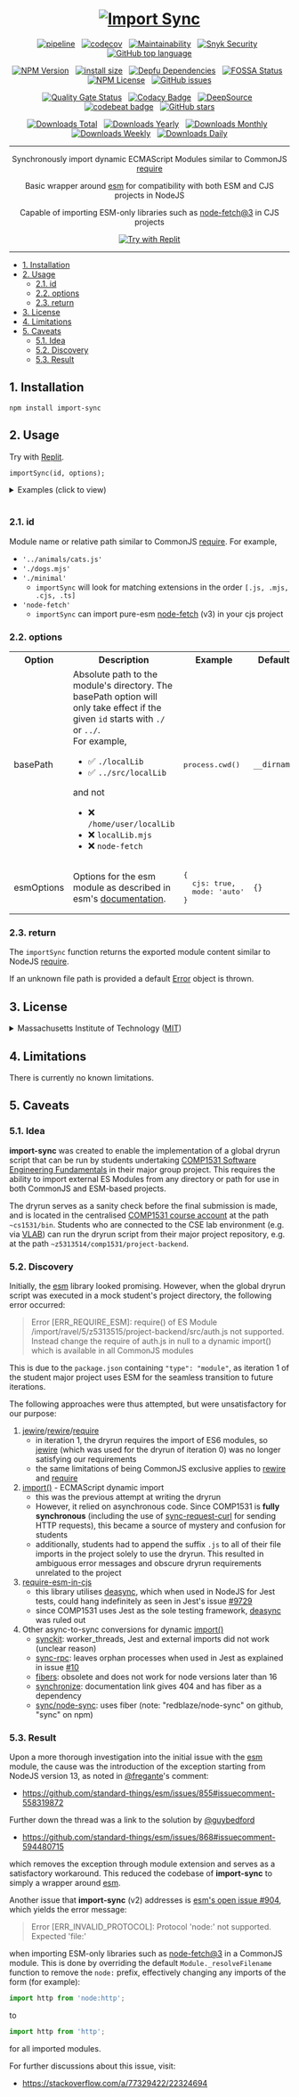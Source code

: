 <div align="center">

# [![Import Sync](logo.svg)](https://github.com/nktnet1/import-sync)

[![pipeline](https://github.com/nktnet1/import-sync/actions/workflows/pipeline.yml/badge.svg)](https://github.com/nktnet1/import-sync/actions/workflows/pipeline.yml)
&nbsp;
[![codecov](https://codecov.io/gh/nktnet1/import-sync/branch/main/graph/badge.svg?token=RAC7SKJTGU)](https://codecov.io/gh/nktnet1/import-sync)
&nbsp;
[![Maintainability](https://api.codeclimate.com/v1/badges/aaae5cf33d58299ed722/maintainability)](https://codeclimate.com/github/nktnet1/import-sync/maintainability)
&nbsp;
[![Snyk Security](https://snyk.io/test/github/nktnet1/import-sync/badge.svg)](https://snyk.io/test/github/nktnet1/import-sync)
&nbsp;
[![GitHub top language](https://img.shields.io/github/languages/top/nktnet1/import-sync)](https://github.com/search?q=repo%3Anktnet1%2Fimport-sync++language%3ATypeScript&type=code)

[![NPM Version](https://img.shields.io/npm/v/import-sync?logo=npm)](https://www.npmjs.com/package/import-sync?activeTab=versions)
&nbsp;
[![install size](https://packagephobia.com/badge?p=import-sync)](https://packagephobia.com/result?p=import-sync)
&nbsp;
[![Depfu Dependencies](https://badges.depfu.com/badges/6c4074c4d23ad57ee2bfd9ff90456090/overview.svg)](https://depfu.com/github/nktnet1/import-sync?project_id=39032)
&nbsp;
[![FOSSA Status](https://app.fossa.com/api/projects/git%2Bgithub.com%2Fnktnet1%2Fimport-sync.svg?type=shield)](https://app.fossa.com/projects/git%2Bgithub.com%2Fnktnet1%2Fimport-sync?ref=badge_shield)
&nbsp;
[![NPM License](https://img.shields.io/npm/l/import-sync)](https://opensource.org/license/mit/)
&nbsp;
[![GitHub issues](https://img.shields.io/github/issues/nktnet1/import-sync.svg?style=social)](https://github.com/nktnet1/import-sync/issues)

[![Quality Gate Status](https://sonarcloud.io/api/project_badges/measure?project=nktnet1_import-sync&metric=alert_status)](https://sonarcloud.io/summary/new_code?id=nktnet1_import-sync)
&nbsp;
[![Codacy Badge](https://app.codacy.com/project/badge/Grade/65161ae4d1c646ed83c9ef47b0a11473)](https://app.codacy.com/gh/nktnet1/import-sync/dashboard?utm_source=gh&utm_medium=referral&utm_content=&utm_campaign=Badge_grade)
&nbsp;
[![DeepSource](https://app.deepsource.com/gh/nktnet1/import-sync.svg/?label=active+issues&show_trend=true&token=r1frerF1-N2Mhrc7ZXIC1uNa)](https://app.deepsource.com/gh/nktnet1/import-sync/)
&nbsp;
[![codebeat badge](https://codebeat.co/badges/acc44573-9938-4a14-bc41-7eb6a58dffbb)](https://codebeat.co/projects/github-com-nktnet1-import-sync-main)
&nbsp;
[![GitHub stars](https://img.shields.io/github/stars/nktnet1/import-sync.svg?style=social)](https://github.com/nktnet1/import-sync/stargazers)

[![Downloads Total](https://badgen.net/npm/dt/import-sync)](https://moiva.io/?npm=import-sync)
&nbsp;
[![Downloads Yearly](https://badgen.net/npm/dy/import-sync)](https://moiva.io/?npm=import-sync)
&nbsp;
[![Downloads Monthly](https://badgen.net/npm/dm/import-sync)](https://moiva.io/?npm=import-sync)
&nbsp;
[![Downloads Weekly](https://badgen.net/npm/dw/import-sync)](https://moiva.io/?npm=import-sync)
&nbsp;
[![Downloads Daily](https://badgen.net/npm/dd/import-sync)](https://moiva.io/?npm=import-sync)

---

Synchronously import dynamic ECMAScript Modules similar to CommonJS [require](https://nodejs.org/api/modules.html#requireid)

Basic wrapper around [esm](https://github.com/standard-things/esm) for compatibility with both ESM and CJS projects in NodeJS

Capable of importing ESM-only libraries such as [node-fetch@3](https://github.com/node-fetch/node-fetch#commonjs) in CJS projects

[![Try with Replit](https://replit.com/badge?caption=Try%20with%20Replit)](https://replit.com/@nktnet1/import-sync-example#index.js)

</div>

---

- [1. Installation](#1-installation)
- [2. Usage](#2-usage)
    - [2.1. id](#21-id)
    - [2.2. options](#22-options)
    - [2.3. return](#23-return)
- [3. License](#3-license)
- [4. Limitations](#4-limitations)
- [5. Caveats](#5-caveats)
    - [5.1. Idea](#51-idea)
    - [5.2. Discovery](#52-approach)
    - [5.3. Result](#53-result)

## 1. Installation

```
npm install import-sync
```

## 2. Usage

Try with [Replit](https://replit.com/@nktnet1/import-sync-example#index.js).

```
importSync(id, options);
```

<details closed>
<summary>Examples (click to view)</summary>

<br/>

Importing from the same directory

```javascript
const { someVariable, someFunction } = importSync('./some-module');
```

Importing `.mjs` file from a different directory

```javascript
const { someFunction  } = importSync('../src/someModule.mjs');
```

Using a different basePath

```javascript
const { someFunction } = importSync(
  './someModule',
  { basePath: process.cwd() }
);
```

Using additional esm options as described in esm's [documentation](https://github.com/standard-things/esm#options)

```javascript
const { someFunction } = importSync(
  './someModule',
  {
    esmOptions: {
      cjs: {
        cache: true
      },
      mode: 'all',
      force: 'true',
    }
  }
);
```

Importing an ESM-only module

```javascript
const fetch = importSync('node-fetch'),
```

</details>

<br/>

### 2.1. id

Module name or relative path similar to CommonJS [require](https://nodejs.org/api/modules.html#requireid). For example,
- `'../animals/cats.js'`
- `'./dogs.mjs'`
- `'./minimal'`
    -  `importSync` will look for matching extensions in the order `[.js, .mjs, .cjs, .ts]`
- `'node-fetch'`
    - `importSync` can import pure-esm [node-fetch](https://github.com/node-fetch/node-fetch) (v3) in your cjs project

### 2.2. options

<table>
  <tr>
    <th>Option</th>
    <th>Description</th>
    <th>Example</th>
    <th>Default</th>
  </tr>

  <tr>
    <td>basePath</td>
    <td>
      Absolute path to the module's directory.
      The basePath option will only take effect if the given <code>id</code> starts with <code>./</code> or <code>../</code>.
      <br/>
      For example,
      <ul>
        <li>✅ <code>./localLib</code></li>
        <li>✅ <code>../src/localLib</code></li>
      </ul>
      and not
      <ul>
        <li>❌ <code>/home/user/localLib</code></li>
        <li>❌ <code>localLib.mjs</code></li>
        <li>❌ <code>node-fetch</code></li>
      </ul>
    </td>
    <td>
<pre>
process.cwd()
</pre>
    </td>
    <td><code>__dirname</code></td>

  <tr>
    <td>esmOptions</td>
    <td>Options for the esm module as described in esm's <a href="https://github.com/standard-things/esm#options">documentation</a>.</td>
    <td>
<pre>
{
  cjs: true,
  mode: 'auto'
}
</pre>
    </td>
    <td><code>{}</code></td>
  </tr>

</table>

### 2.3. return

The `importSync` function returns the exported module content similar to NodeJS
[require](https://nodejs.org/api/modules.html#requireid).

If an unknown file path is provided a default
[Error](https://developer.mozilla.org/en-US/docs/Web/JavaScript/Reference/Global_Objects/Error/Error)
object is thrown.

## 3. License

<details closed>
<summary>
  Massachusetts Institute of Technology
  (<a href="https://opensource.org/license/mit" target="_blank">MIT</a>)
</summary>

<br/>

```
Copyright (c) 2023 Khiet Tam Nguyen

Permission is hereby granted, free of charge, to any person obtaining a
copy of this software and associated documentation files (the “Software”),
to deal in the Software without restriction, including without limitation
the rights to use, copy, modify, merge, publish, distribute, sublicense,
and/or sell copies of the Software, and to permit persons to whom the
Software is furnished to do so, subject to the following conditions:

The above copyright notice and this permission notice shall be included in
all copies or substantial portions of the Software.

THE SOFTWARE IS PROVIDED “AS IS”, WITHOUT WARRANTY OF ANY KIND, EXPRESS OR
IMPLIED, INCLUDING BUT NOT LIMITED TO THE WARRANTIES OF MERCHANTABILITY,
FITNESS FOR A PARTICULAR PURPOSE AND NONINFRINGEMENT. IN NO EVENT SHALL
THE AUTHORS OR COPYRIGHT HOLDERS BE LIABLE FOR ANY CLAIM, DAMAGES OR OTHER
LIABILITY, WHETHER IN AN ACTION OF CONTRACT, TORT OR OTHERWISE, ARISING
FROM, OUT OF OR IN CONNECTION WITH THE SOFTWARE OR THE USE OR OTHER
DEALINGS IN THE SOFTWARE.
```

[![FOSSA Status](https://app.fossa.com/api/projects/git%2Bgithub.com%2Fnktnet1%2Fimport-sync.svg?type=large)](https://app.fossa.com/projects/git%2Bgithub.com%2Fnktnet1%2Fimport-sync?ref=badge_large)

</details>

## 4. Limitations

There is currently no known limitations.

## 5. Caveats

### 5.1. Idea

**import-sync** was created to enable the implementation of a global dryrun script that can be run by students undertaking
[COMP1531 Software Engineering Fundamentals](https://webcms3.cse.unsw.edu.au/COMP1531/23T2/outline) in their major group project. This requires the ability to import external ES Modules from any directory or path for use in both CommonJS and ESM-based projects.

The dryrun serves as a sanity check before the
final submission is made, and is located in the centralised [COMP1531 course account](https://taggi.cse.unsw.edu.au/FAQ/Uploading_to_course_accounts/) at the path `~cs1531/bin`. Students who are connected to the CSE lab environment (e.g. via [VLAB](https://taggi.cse.unsw.edu.au/FAQ/VLAB_-_The_technical_details/)) can run the dryrun script from their major project repository, e.g. at the path `~z5313514/comp1531/project-backend`.

### 5.2. Discovery

Initially, the [esm](https://github.com/standard-things/esm) library looked promising. However, when the global dryrun script was executed in a mock student's project directory, the following error occurred:

> Error [ERR_REQUIRE_ESM]: require() of ES Module /import/ravel/5/z5313515/project-backend/src/auth.js not supported.<br/>
Instead change the require of auth.js in null to a dynamic import() which is available in all CommonJS modules

This is due to the `package.json` containing `"type": "module"`, as iteration 1 of the student major project uses ESM for the seamless transition to future iterations.

The following approaches were thus attempted, but were unsatisfactory for our purpose:

1. [jewire](https://github.com/nktnet1/jewire)/[rewire](https://github.com/jhnns/rewire)/[require](https://nodejs.org/api/modules.html#requireid)
    - in iteration 1, the dryrun requires the import of ES6 modules, so [jewire](https://github.com/nktnet1/jewire) (which was used for the dryrun of iteration 0) was no longer satisfying our requirements
    - the same limitations of being CommonJS exclusive applies to [rewire](https://github.com/jhnns/rewire) and [require](https://nodejs.org/api/modules.html#requireid)
2. [import()](https://nodejs.org/api/esm.html#import-expressions) - ECMAScript dynamic import
    - this was the previous attempt at writing the dryrun
    - However, it relied on asynchronous code. Since COMP1531 is **fully synchronous** (including the use of [sync-request-curl](https://github.com/nktnet1/sync-request-curl) for sending HTTP requests), this became a source of mystery and confusion for students
    - additionally, students had to append the suffix `.js` to all of their file imports in the project solely to use the dryrun. This resulted in ambiguous error messages and obscure dryrun requirements unrelated to the project
3. [require-esm-in-cjs](https://github.com/SamGoody/require-esm-in-cjs)
    - this library utilises [deasync](https://github.com/abbr/deasync), which when used in NodeJS for Jest tests, could hang indefinitely as seen in Jest's issue [#9729](https://github.com/jestjs/jest/issues/9729)
    - since COMP1531 uses Jest as the sole testing framework, [deasync](https://github.com/abbr/deasync) was ruled out
4. Other async-to-sync conversions for dynamic [import()](https://nodejs.org/api/esm.html#import-expressions)
    - [synckit](https://github.com/un-ts/synckit): worker_threads, Jest and external imports did not work (unclear reason)
    - [sync-rpc](https://github.com/ForbesLindesay/sync-rpc): leaves orphan processes when used in Jest as explained in issue [#10](https://github.com/ForbesLindesay/sync-rpc/issues/10)
    - [fibers](https://github.com/laverdet/node-fibers): obsolete and does not work for node versions later than 16
    - [synchronize](https://github.com/al6x/synchronize): documentation link gives 404 and has fiber as a dependency
    - [sync/node-sync](https://github.com/ybogdanov/node-sync): uses fiber (note: "redblaze/node-sync" on github, "sync" on npm)

### 5.3. Result

Upon a more thorough investigation into the initial issue with the
[esm](https://github.com/standard-things/esm) module, the cause was the
introduction of the exception starting from NodeJS version 13, as noted in
[@fregante](https://github.com/fregante)'s comment:
- https://github.com/standard-things/esm/issues/855#issuecomment-558319872

Further down the thread was a link to the solution by [@guybedford](https://github.com/guybedford)
- https://github.com/standard-things/esm/issues/868#issuecomment-594480715

which removes the exception through module extension and serves as a satisfactory workaround. This reduced the codebase of **import-sync** to simply a wrapper around [esm](https://github.com/standard-things/esm).

Another issue that **import-sync** (v2) addresses is [esm's open issue #904](https://github.com/standard-things/esm/issues/904), which yields the error message:
> Error [ERR_INVALID_PROTOCOL]: Protocol 'node:' not supported. Expected 'file:'

when importing ESM-only libraries such as [node-fetch@3](https://github.com/node-fetch/node-fetch/blob/8b3320d2a7c07bce4afc6b2bf6c3bbddda85b01f/README.md#commonjs) in a CommonJS module. This is done by overriding the default `Module._resolveFilename` function to remove the `node:` prefix, effectively changing any imports of the form (for example):
```javascript
import http from 'node:http';
```
to
```javascript
import http from 'http';
```
for all imported modules.

For further discussions about this issue, visit:
- https://stackoverflow.com/a/77329422/22324694
